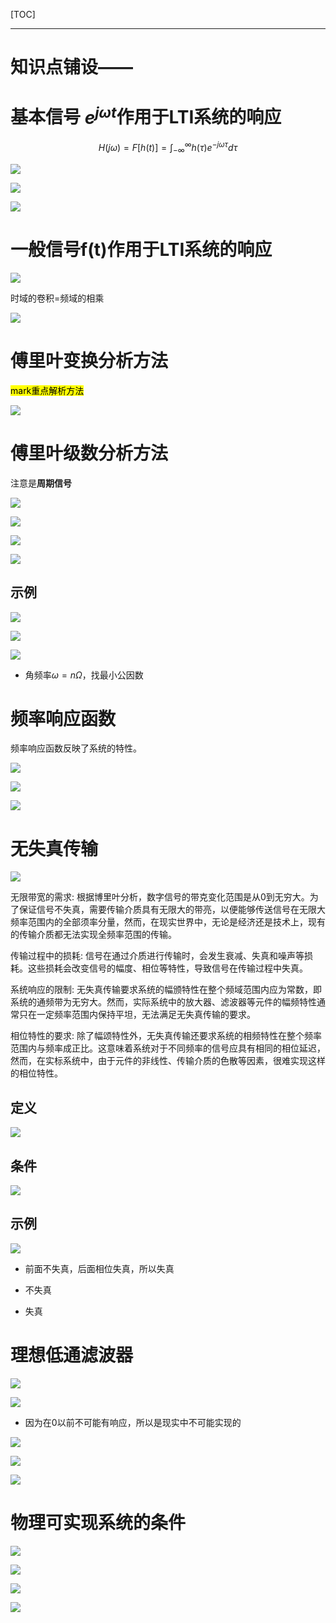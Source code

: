 [TOC]

---

# 知识点铺设——

# 基本信号 $e^{j\omega t}$作用于LTI系统的响应

$$
H(j\omega)=F[h(t)]=\int_{-\infty}^{\infty}h(\tau)e^{-j\omega \tau}d\tau
$$

![](信号与系统-4.8LTI系统的频域分析.assets/2024-10-22-10-41-41-image.png)

![](信号与系统-4.8LTI系统的频域分析.assets/2024-10-22-10-42-43-image.png)

![](信号与系统-4.8LTI系统的频域分析.assets/2024-10-22-10-43-24-image.png)

# 一般信号f(t)作用于LTI系统的响应

![](信号与系统-4.8LTI系统的频域分析.assets/2024-10-22-10-45-47-image.png)

时域的卷积=频域的相乘

![](信号与系统-4.8LTI系统的频域分析.assets/2024-10-22-10-50-46-image.png)

# 傅里叶变换分析方法

<mark>mark重点解析方法</mark>

![](信号与系统-4.8LTI系统的频域分析.assets/2024-10-22-10-53-12-image.png)

# 傅里叶级数分析方法

注意是**周期信号**

![](信号与系统-4.8LTI系统的频域分析.assets/2024-10-22-10-54-33-image.png)

![](信号与系统-4.8LTI系统的频域分析.assets/2024-10-22-10-57-20-image.png)

![](信号与系统-4.8LTI系统的频域分析.assets/2024-10-22-10-54-39-image.png)

![](信号与系统-4.8LTI系统的频域分析.assets/2024-10-22-10-56-05-image.png)

## 示例

![](信号与系统-4.8LTI系统的频域分析.assets/2024-10-22-11-06-44-image.png)

![](信号与系统-4.8LTI系统的频域分析.assets/2024-10-22-10-57-38-image.png)

![](信号与系统-4.8LTI系统的频域分析.assets/2024-10-22-10-57-49-image.png)

- 角频率$\omega=n\Omega$，找最小公因数

# 频率响应函数

频率响应函数反映了系统的特性。

![](信号与系统-4.8LTI系统的频域分析.assets/2024-10-22-11-14-15-image.png)

![](信号与系统-4.8LTI系统的频域分析.assets/2024-10-22-11-15-44-image.png)

![](信号与系统-4.8LTI系统的频域分析.assets/2024-10-22-11-18-16-image.png)

# 无失真传输

![](信号与系统-4.8LTI系统的频域分析.assets/2024-10-22-16-32-25-image.png)

无限带宽的需求:
根据博里叶分析，数字信号的带克变化范围是从0到无穷大。为了保证信号不失真，需要传输介质具有无限大的带亮，以便能够传送信号在无限大频率范围内的全部须率分量，然而，在现实世界中，无论是经济还是技术上，现有的传输介质都无法实现全频率范围的传输。

传输过程中的损耗:
信号在通过介质进行传输时，会发生衰减、失真和噪声等损耗。这些损耗会改变信号的幅度、相位等特性，导致信号在传输过程中失真。

系统响应的限制:
无失真传输要求系统的幅颁特性在整个频域范围内应为常数，即系统的通频带为无穷大。然而，实际系统中的放大器、滤波器等元件的幅频特性通常只在一定频率范围内保持平坦，无法满足无失真传输的要求。

相位特性的要求:
除了幅颂特性外，无失真传输还要求系统的相频特性在整个频率范围内与频率成正比。这意味着系统对于不同频率的信号应具有相同的相位延迟，然而，在实标系统中，由于元件的非线性、传输介质的色散等因素，很难实现这样的相位特性。

## 定义

![](信号与系统-4.8LTI系统的频域分析.assets/2024-10-22-16-32-39-image.png)

## 条件

![](信号与系统-4.8LTI系统的频域分析.assets/2024-10-22-16-35-47-image.png)

## 示例

![](信号与系统-4.8LTI系统的频域分析.assets/2024-10-22-16-35-55-image.png)

- 前面不失真，后面相位失真，所以失真

- 不失真

- 失真

# 理想低通滤波器

![](信号与系统-4.8LTI系统的频域分析.assets/2024-10-22-17-00-48-image.png)

![](信号与系统-4.8LTI系统的频域分析.assets/2024-10-22-17-01-20-image.png)

- 因为在0以前不可能有响应，所以是现实中不可能实现的

![](信号与系统-4.8LTI系统的频域分析.assets/2024-10-22-17-02-12-image.png)

![](信号与系统-4.8LTI系统的频域分析.assets/2024-10-22-17-02-20-image.png)

![](信号与系统-4.8LTI系统的频域分析.assets/2024-10-22-17-02-29-image.png)

# 物理可实现系统的条件

![](信号与系统-4.8LTI系统的频域分析.assets/2024-10-22-17-18-40-image.png)

![](信号与系统-4.8LTI系统的频域分析.assets/2024-10-22-17-18-59-image.png)

![](信号与系统-4.8LTI系统的频域分析.assets/2024-10-22-17-19-13-image.png)

![](信号与系统-4.8LTI系统的频域分析.assets/2024-10-22-17-19-34-image.png)
